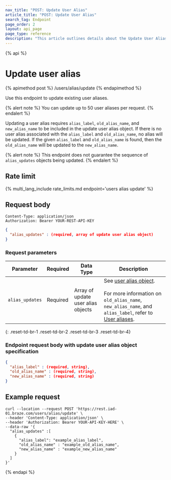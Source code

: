 ```yaml
---
nav_title: "POST: Update User Alias"
article_title: "POST: Update User Alias"
search_tag: Endpoint
page_order: 2
layout: api_page
page_type: reference
description: "This article outlines details about the Update User Aliases Braze endpoint."
---
```

{% api %}
# Update user alias
{% apimethod post %}
/users/alias/update
{% endapimethod %}

Use this endpoint to update existing user aliases.

{% alert note %}
You can update up to 50 user aliases per request.
{% endalert %}

Updating a user alias requires `alias_label`, `old_alias_name`, and `new_alias_name` to be included in the update user alias object. If there is no user alias associated with the `alias_label` and `old_alias_name`, no alias will be updated. If the given `alias_label` and `old_alias_name` is found, then the `old_alias_name` will be updated to the `new_alias_name`.

{% alert note %}
This endpoint does not guarantee the sequence of `alias_updates` objects being updated.
{% endalert %}

## Rate limit

{% multi_lang_include rate_limits.md endpoint='users alias update' %}

## Request body

```
Content-Type: application/json
Authorization: Bearer YOUR-REST-API-KEY
```

```json
{
  "alias_updates" : (required, array of update user alias object)
}
```

### Request parameters

| Parameter | Required | Data Type | Description |
| --------- | --------- | --------- | ----------- |
| `alias_updates` | Required | Array of update user alias objects | See [user alias object]({{site.baseurl}}/api/objects_filters/user_alias_object/).<br><br> For more information on `old_alias_name`, `new_alias_name`, and `alias_label`, refer to [User aliases]({{site.baseurl}}/user_guide/data_and_analytics/user_data_collection/user_profile_lifecycle/#user-aliases). |
{: .reset-td-br-1 .reset-td-br-2 .reset-td-br-3  .reset-td-br-4}

### Endpoint request body with update user alias object specification

```json
{
  "alias_label" : (required, string),
  "old_alias_name" : (required, string),
  "new_alias_name" : (required, string)
}
```

## Example request
```
curl --location --request POST 'https://rest.iad-01.braze.com/users/alias/update' \
--header 'Content-Type: application/json' \
--header 'Authorization: Bearer YOUR-API-KEY-HERE' \
--data-raw '{
  "alias_updates" :[
    {
      "alias_label": "example_alias_label",
      "old_alias_name" : "example_old_alias_name",
      "new_alias_name" : "example_new_alias_name"
    }
  ]
}'
```

{% endapi %}

